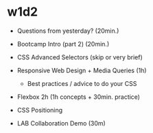 
# w1d2

- Questions from yesterday? (20min.)

- Bootcamp Intro (part 2) (20min.)

- CSS Advanced Selectors (skip or very brief)

- Responsive Web Design + Media Queries (1h)
  - Best practices / advice to do your CSS

- Flexbox 2h (1h concepts + 30min. practice)

- CSS Positioning

- LAB Collaboration Demo (30m)




